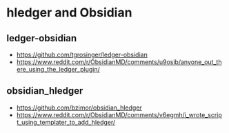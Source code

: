 # hledger and Obsidian
<div class=pagetoc>

<!-- toc -->
</div>

## ledger-obsidian

- <https://github.com/tgrosinger/ledger-obsidian>
- <https://www.reddit.com/r/ObsidianMD/comments/u9osib/anyone_out_there_using_the_ledger_plugin/>

## obsidian_hledger

- <https://github.com/bzimor/obsidian_hledger>
- <https://www.reddit.com/r/ObsidianMD/comments/v6egmh/i_wrote_script_using_templater_to_add_hledger/>
